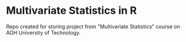 # Multivariate Statistics in R

Repo created for storing project from "Multivariate Statistics" course on AGH University of Technology.
